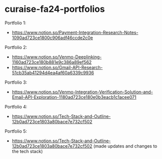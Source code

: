 # curaise-fa24-portfolios
Portfolio 1: 
- https://www.notion.so/Payment-Integration-Research-Notes-1090ad723ce1800c906adf46ccde2c0e

Portfolio 2:
- https://www.notion.so/Venmo-Deeplinking-1160ad723ce180b881e9c386a89ef562
- https://www.notion.so/Gmail-API-Research-51cb35ab41294d4ea4af60a6339c9936

Portfolio 3:
- https://www.notion.so/Venmo-Integration-Verification-Solution-and-Email-API-Exploration-1180ad723ce180e0b3eacb1c1acee071

Portfolio 4:
- https://www.notion.so/Tech-Stack-and-Outline-12b0ad723ce1803a80bace7e732cf502

Portfolio 5:
- https://www.notion.so/Tech-Stack-and-Outline-12b0ad723ce1803a80bace7e732cf502 (made updates and changes to the tech stack)
